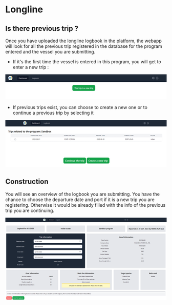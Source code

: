 # Longline


## Is there previous trip ?

Once you have uploaded the longline logbook in the platform, the webapp will look for all the previous trip registered in the database for the program entered and the vessel you are submitting. 

- If it's the first time the vessel is entered in this program, you will get to enter a new trip : 

![image](../img/newtrip_ll.png)

- If previous trips exist, you can choose to create a new one or to continue a previous trip by selecting it


![image](../img/previoustrip_ll.png)


## Construction

You will see an overview of the logbook you are submitting. You have the chance to choose the departure date and port if it is a new trip you are registering. Otherwise it would be already filled with the info of the previous trip you are continuing. 


![image](../img/overview_ll.png)
